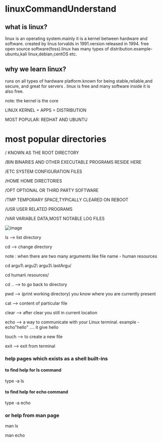 # linuxCommandUnderstand

## what  is linux?

linux is an operating system.mainly it is a kernel between hardware and software. created by linus torvalds in 1991.version released in 1994. free open source software(foss).linux has many types of distribution.example-ubuntu,kali linux,debian,centOS etc.

## why we learn linux?
runs on all types of hardware platform.known for being stable,reliable,and secure, and great for servers . linux is free and many software inside it is also free.

note: the kernel is the core 

LINUX KERNEL + APPS = DISTRIBUTION

MOST POPULAR: REDHAT AND UBUNTU

# most popular directories

/        KNOWN AS THE ROOT DIRECTORY

/BIN     BINARIES AND OTHER EXECUTABLE PROGRAMS RESIDE HERE 

/ETC     SYSTEM CONFIGURATION FILES

/HOME    HOME DIRECTORIES

/OPT     OPTIONAL OR THIRD PARTY SOFTWARE 

/TMP     TEMPORARY SPACE,TYPICALLY CLEARED ON REBOOT

/USR     USER RELATED PROGRAMS

/VAR     VARIABLE DATA,MOST NOTABLE LOG FILES

![image](https://github.com/Riyatomar14/linuxCommandUnderstand/assets/143107173/73897796-afd3-41e4-9c36-b21036e86185)

ls --> list directory 

cd --> change directory

note : when there are two many arguments like file name - human resources

cd argu1\ argu2\ argu3\ lastArgu/

cd human\ resources/

cd .. --> to go back to directory

pwd --> (print working directory) you know where you are currently present 

cat --> content of particular file 

clear --> after clear you still in current location 

echo -->  a way to communicate with your Linux terminal. example - echo"hello"  .... it give hello

touch --> to create a new file 

exit --> exit from terminal

### help pages which exists as a shell built-ins 

#### to find help for ls command

type -a ls

#### to find help for echo command

type -a echo

### or help from man page

man ls

man echo 







